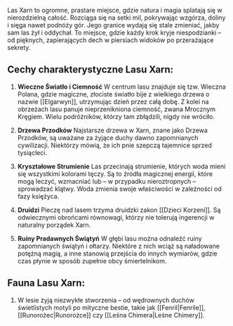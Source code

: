Las Xarn to ogromne, prastare miejsce, gdzie natura i magia splatają się w nierozdzielną całość. Rozciąga się na setki mil, pokrywając wzgórza, doliny i sięga nawet podnóży gór. Jego granice wydają się stale zmieniać, jakby sam las żył i oddychał. To miejsce, gdzie każdy krok kryje niespodzianki – od pięknych, zapierających dech w piersiach widoków po przerażające sekrety.

## Cechy charakterystyczne Lasu Xarn:

1. **Wieczne Światło i Ciemność**
    W centrum lasu znajduje się tzw. Wieczna Polana, gdzie magiczne, złociste światło bije z wielkiego drzewa o nazwie [[Elgarwyn]], utrzymując dzień przez całą dobę. Z kolei na obrzeżach lasu panuje nieprzenikniona ciemność, zwana Mrocznym Kręgiem. Wielu podróżników, którzy tam zbłądzili, nigdy nie wróciło.
    
2. **Drzewa Przodków**
    Najstarsze drzewa w Xarn, znane jako Drzewa Przodków, są uważane za żyjące duchy dawno zapomnianych cywilizacji. Niektórzy mówią, że ich pnie szepczą tajemnice sprzed tysiącleci.
    
3. **Kryształowe Strumienie**
    Las przecinają strumienie, których woda mieni się wszystkimi kolorami tęczy. Są to źródła magicznej energii, które mogą leczyć, wzmacniać lub – w przypadku nieroztropnych – sprowadzać klątwy. Woda zmienia swoje właściwości w zależności od fazy księżyca.
    
4. **Druidzi**
	 Pieczę nad lasem trzyma druidzki zakon [[Dzieci Korzeni]]. Są odwiecznymi obrońcami równowagi, którzy nie tolerują ingerencji w naturalny porządek Xarn.
	 
1. **Ruiny Pradawnych Świątyń** 
    W głębi lasu można odnaleźć ruiny zapomnianych świątyń i ołtarzy. Niektóre z nich wciąż są naładowane potężną magią, a inne stanowią przejścia do innych wymiarów, gdzie czas płynie w sposób zupełnie obcy śmiertelnikom.

## Fauna Lasu Xarn:
1. W lesie żyją niezwykłe stworzenia – od wędrownych duchów świetlistych motyli po mityczne bestie, takie jak [[Fenril|Fenrile]], [[Runorożec|Runorożce]] czy [[Leśna Chimera|Leśne Chimery]].